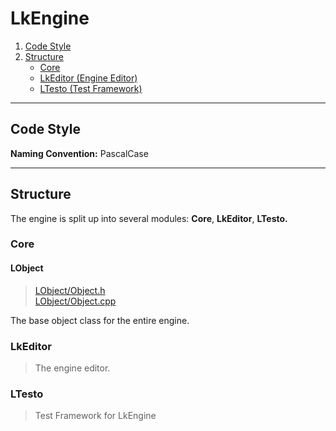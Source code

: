 # LkEngine

1. [Code Style](#CodeStyle)
2. [Structure](#Engine-Structure)
    * [Core](#Engine-Core)
    * [LkEditor (Engine Editor)](#Engine-Editor)
    * [LTesto (Test Framework)](#Engine-TestFramework)

---

## Code Style <a id="Code-Style"></a>

**Naming Convention:** PascalCase



---

## Structure <a id="Engine-Structure"></a>

The engine is split up into several modules: **Core**, **LkEditor**, **LTesto.**

### Core <a id="Engine-Core"></a>

#### LObject

> [LObject/Object.h](../LkEngine/Source/LkEngine/Core/LObject/Object.h)<br>
> [LObject/Object.cpp](../LkEngine/Source/LkEngine/Core/LObject/Object.cpp)

The base object class for the entire engine.


### LkEditor <a id="Engine-Editor"></a>
> The engine editor.


### LTesto<a id="Engine-TestFramework"></a>
> Test Framework for LkEngine


